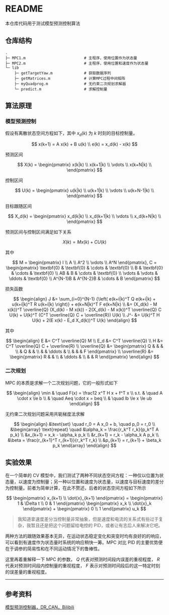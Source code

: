 # README

本仓库代码用于测试模型预测控制算法

## 仓库结构

```
.
├─ MPC1.m                          # 主程序，使用位置作为状态量
├─ MPC2.m                          # 主程序，使用位置和速度作为状态量
└─ lib
    ├─ getTargetYaw.m              # 获取数据序列
    ├─ getMatrices.m               # 计算MPC过程中间矩阵
    ├─ myQuadprog.m                # 无约束二次规划求解器
    └─ predict.m                   # 求解控制量
```

## 算法原理

### 模型预测控制

假设有离散状态空间方程如下，其中 $x_d(k)$ 为 $k$ 时刻的目标控制量。

$$
x(k+1) = A x(k) + B u(k) \\
e(k) = x_d(k) - x(k)
$$

预测区间

$$
X(k) =
\begin{pmatrix}
x(k|k) \\
x(k+1|k) \\
\vdots \\
x(k+N|k) \\
\end{pmatrix}
$$

控制区间

$$
U(k) =
\begin{pmatrix}
u(k|k) \\
u(k+1|k) \\
\vdots \\
u(k+N-1|k) \\
\end{pmatrix}
$$

目标跟随区间

$$
X_d(k) =
\begin{pmatrix}
x_d(k|k) \\
x_d(k+1|k) \\
\vdots \\
x_d(k+N|k) \\
\end{pmatrix}
$$

预测区间与控制区间满足如下关系

$$
X(k) = M x(k) + C U(k)
$$

其中

$$
M =
\begin{pmatrix}
I \\
A \\
A^2 \\
\vdots \\
A^N
\end{pmatrix},
C =
\begin{pmatrix}
\textbf{0} & \textbf{0} & \cdots & \textbf{0} \\
B & \textbf{0} & \cdots & \textbf{0} \\
AB & B & \cdots & \textbf{0} \\
\vdots & \vdots & \ddots & \textbf{0} \\
A^{N-1}B & A^{N-2}B & \cdots & B
\end{pmatrix}
$$

损失函数

$$
\begin{align}
J &= \sum_{i=0}^{N-1} {\left( e(k+i|k)^T Q e(k+i|k) + u(k+i|k)^T R u(k+i|k) \right)} + e(k+N|k)^T F e(k+N|k) \\
  &= (X_d(k) - M x(k))^T \overline{Q} (X_d(k) - M x(k)) - 2(X_d(k) - M x(k))^T \overline{Q} C U(k) + U(k)^T (C^T \overline{Q} C + \overline{R}) U(k) \\
J^- &= U(k)^T H U(k) + 2(E x(k) - E_d X_d(k))^T U(k)
\end{align}
$$

其中

$$
\begin{align}
E &= C^T \overline{Q} M \\
E_d &= C^T \overline{Q} \\
H &= C^T \overline{Q} C + \overline{R} \\
\overline{Q} &=
\begin{pmatrix}
Q & & & \\
& Q & & \\
& & \ddots & \\
& & & F
\end{pmatrix} \\
\overline{R} &=
\begin{pmatrix}
R & & \\
& \ddots & \\
& & R
\end{pmatrix}
\end{align}
$$

### 二次规划

MPC 的本质是求解一个二次规划问题，它的一般形式如下

$$
\begin{align}
\min & \quad F(x) = \frac12 x^T H x + f^T x \\
s.t. & \quad A \cdot x \le b \\
	 & \quad Aeq \cdot x = beq \\
	 & \quad lb \le x \le ub
\end{align}
$$

无约束二次规划问题采用共轭梯度法求解

$$
\begin{align}
&\text{set} \quad r_0 = A x_0 + b, \quad p_0 = r_0 \\
&\begin{array}
\text{repeat} \quad
&\alpha_k = \frac{r_k^T r_k}{p_k^T A p_k} \\
&x_{k+1} = x_k - \alpha_k p_k \\
&r_{k+1} = r_k - \alpha_k A p_k \\
&\beta = \frac{r_{k+1}^T r_{k+1}}{r_k^T r_k} \\
&p_{k+1} = r_{k+1} + \beta_k p_k
\end{array}
\end{align}
$$

## 实验效果

在一个简单的 CV 模型中，我们测试了两种不同状态空间方程：一种仅以位置为状态量，以速度为控制量；另一种以位置和速度为状态量，以速度与目标速度的差分为控制量。前者为简单计算，在此不赘述，后者的状态空间方程如下所示

$$
\begin{pmatrix}
x_{k+1} \\
\dot{x}_{k+1}
\end{pmatrix} =
\begin{pmatrix}
1 & \Delta t \\
0 & 1
\end{pmatrix}
\begin{pmatrix}
x_k \\
\dot{x}_k
\end{pmatrix} +
\begin{pmatrix}
0 \\
1
\end{pmatrix} u_k
$$

> 我知道拿速度差分当控制量非常抽象，但是速度和电流的关系式有些过于复杂，我暂且还是把这个问题留给电控的 PID，或者让有志后人来解决它吧。

两种方法的跟随效果基本无异，在运动状态稳定变化和突变时均有良好的的响应，可以看到有速度作为状态量时系统的响应稍快一筹。MPC 对比 PID 的主要优势便在于调参的简易性和在不同运动情况下的鲁棒性。

这里再着重解释一下 MPC 的参数， $Q$ 代表对预测时间段内误差的重视程度， $R$ 代表对预测时间段内控制量的重视程度， $F$ 表示对预测时间段后的这一特定时刻的误差量的重视程度。

---

## 参考资料

[模型预测控制器，DR_CAN，Bilibili](https://www.bilibili.com/video/BV1cL411n7KV/?share_source=copy_web&vd_source=1f484e59e99ed29fdece5126993aa064)

